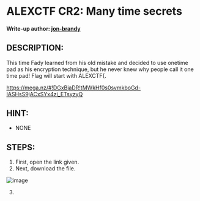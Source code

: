# ALEXCTF CR2: Many time secrets
#### Write-up author: [jon-brandy](https://github.com/jon-brandy)
## DESCRIPTION:
This time Fady learned from his old mistake and decided to use onetime pad as his encryption technique, but he never knew why people call it one time pad! Flag will start with ALEXCTF{.

https://mega.nz/#!DGxBjaDR!tMWkHf0s0svmkboGd-IASHsS9jACxSYx4zi_ETsyzyQ

## HINT:
- NONE
## STEPS:
1. First, open the link given.
2. Next, download the file.

![image](https://user-images.githubusercontent.com/70703371/200479774-d675a574-a127-4646-b532-8eacf82a71d0.png)


3. 

